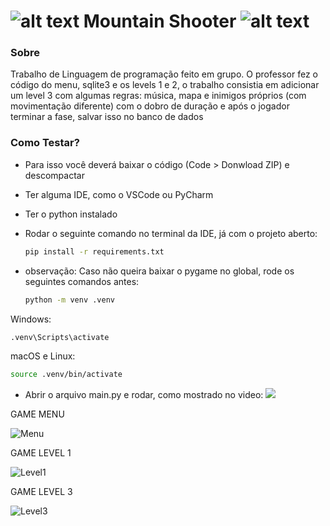 ![alt text](https://github.com/borinvini/MountainShooter/blob/main/asset/Player1.png?raw=true "Mountain Shooter") Mountain Shooter ![alt text](https://github.com/borinvini/MountainShooter/blob/main/asset/Player1.png?raw=true "Mountain Shooter")
===============
 

### Sobre

Trabalho de Linguagem de programação feito em grupo. O professor fez o código do menu, sqlite3 e os levels 1 e 2, o trabalho consistia em adicionar um level 3 com algumas regras: música, mapa e inimigos próprios (com movimentação diferente) com o dobro de duração e após o jogador terminar a fase, salvar isso no banco de dados

### Como Testar?

- Para isso você deverá baixar o código (Code > Donwload ZIP) e descompactar
- Ter alguma IDE, como o VSCode ou PyCharm
- Ter o python instalado
- Rodar o seguinte comando no terminal da IDE, já com o projeto aberto:
  
  ```bash
  pip install -r requirements.txt
  ```

- observação: Caso não queira baixar o pygame no global, rode os seguintes comandos antes:
  
  ```bash
  python -m venv .venv
  ```
  
 Windows:
 
 ```bash
 .venv\Scripts\activate
 ```

 macOS e Linux:

 ```bash
 source .venv/bin/activate
 ```

- Abrir o arquivo main.py e rodar, como mostrado no video:
![](https://github.com/user-attachments/assets/da45e8fe-d7c9-4c55-ba57-07e179d459eb)

GAME MENU

![Menu](https://github.com/user-attachments/assets/c9524f59-6ebd-443a-82c0-53b63eb2128f)

GAME LEVEL 1

![Level1](https://github.com/user-attachments/assets/8af63514-178d-44c9-9eb0-299e0aee0933)

GAME LEVEL 3

![Level3](https://github.com/user-attachments/assets/f6221b7f-ab51-4ae2-8b02-c0503864464f)
